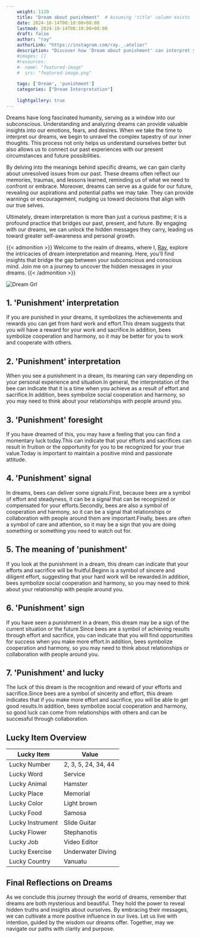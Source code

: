 ```yaml
---
    weight: 1120
    title: "Dream about punishment"  # Assuming 'title' column exists
    date: 2024-10-14T08:10:00+08:00
    lastmod: 2024-10-14T08:10:00+08:00
    draft: false
    author: "ray"
    authorLink: "https://instagram.com/ray._.atelier"
    description: "Discover how 'Dream about punishment' can interpret your future and uncover its significant meanings in your life."
    #images: []
    #resources:
    #- name: "featured-image"
    #  src: "featured-image.png"
    
    tags: ['Dream', 'punishment']
    categories: ["Dream Interpretation"]
    
    lightgallery: true
---
```

    
Dreams have long fascinated humanity, serving as a window into our subconscious. Understanding and analyzing dreams can provide valuable insights into our emotions, fears, and desires. When we take the time to interpret our dreams, we begin to unravel the complex tapestry of our inner thoughts. This process not only helps us understand ourselves better but also allows us to connect our past experiences with our present circumstances and future possibilities.

By delving into the meanings behind specific dreams, we can gain clarity about unresolved issues from our past. These dreams often reflect our memories, traumas, and lessons learned, reminding us of what we need to confront or embrace. Moreover, dreams can serve as a guide for our future, revealing our aspirations and potential paths we may take. They can provide warnings or encouragement, nudging us toward decisions that align with our true selves.

Ultimately, dream interpretation is more than just a curious pastime; it is a profound practice that bridges our past, present, and future. By engaging with our dreams, we can unlock the hidden messages they carry, leading us toward greater self-awareness and personal growth.

{{< admonition >}}
Welcome to the realm of dreams, where I, [Ray](https://instagram.com/ray._.atelier), explore the intricacies of dream interpretation and meaning. Here, you’ll find insights that bridge the gap between your subconscious and conscious mind. Join me on a journey to uncover the hidden messages in your dreams.
{{< /admonition >}}

![Dream Grl](https://cdn.pixabay.com/photo/2017/11/02/03/35/gothic-2910057_1280.jpg "Dream Grl")

## 1. 'Punishment' interpretation
If you are punished in your dreams, it symbolizes the achievements and rewards you can get from hard work and effort.This dream suggests that you will have a reward for your work and sacrifice.In addition, bees symbolize cooperation and harmony, so it may be better for you to work and cooperate with others.

## 2. 'Punishment' interpretation
When you see a punishment in a dream, its meaning can vary depending on your personal experience and situation.In general, the interpretation of the bee can indicate that it is a time when you achieve as a result of effort and sacrifice.In addition, bees symbolize social cooperation and harmony, so you may need to think about your relationships with people around you.

## 3. 'Punishment' foresight
If you have dreamed of this, you may have a feeling that you can find a momentary luck today.This can indicate that your efforts and sacrifices can result in fruition or the opportunity for you to be recognized for your true value.Today is important to maintain a positive mind and passionate attitude.

## 4. 'Punishment' signal
In dreams, bees can deliver some signals.First, because bees are a symbol of effort and steadyness, it can be a signal that can be recognized or compensated for your efforts.Secondly, bees are also a symbol of cooperation and harmony, so it can be a signal that relationships or collaboration with people around them are important.Finally, bees are often a symbol of care and attention, so it may be a sign that you are doing something or something you need to watch out for.

## 5. The meaning of 'punishment'
If you look at the punishment in a dream, this dream can indicate that your efforts and sacrifice will be fruitful.Beginn is a symbol of sincere and diligent effort, suggesting that your hard work will be rewarded.In addition, bees symbolize social cooperation and harmony, so you may need to think about your relationship with people around you.

## 6. 'Punishment' sign
If you have seen a punishment in a dream, this dream may be a sign of the current situation or the future.Since bees are a symbol of achieving results through effort and sacrifice, you can indicate that you will find opportunities for success when you make more effort.In addition, bees symbolize cooperation and harmony, so you may need to think about relationships or collaboration with people around you.

## 7. 'Punishment' and lucky
The luck of this dream is the recognition and reward of your efforts and sacrifice.Since bees are a symbol of sincerity and effort, this dream indicates that if you make more effort and sacrifice, you will be able to get good results.In addition, bees symbolize social cooperation and harmony, so good luck can come from relationships with others and can be successful through collaboration.

## Lucky Item Overview
| Lucky Item          | Value              |
|---------------|--------------------|
| Lucky Number        | 2, 3, 5, 24, 34, 44  |
| Lucky Word          | Service |
| Lucky Animal        | Hamster |
| Lucky Place         | Memorial     |
| Lucky Color         | Light brown     |
| Lucky Food          | Samosa      |
| Lucky Instrument    | Slide Guitar |
| Lucky Flower        | Stephanotis    |
| Lucky Job           | Video Editor       |
| Lucky Exercise      | Underwater Diving  |
| Lucky Country       | Vanuatu    |


##  Final Reflections on Dreams

As we conclude this journey through the world of dreams, remember that dreams are both mysterious and beautiful. They hold the power to reveal hidden truths and insights about ourselves. By embracing their messages, we can cultivate a more positive influence in our lives. Let us live with intention, guided by the wisdom our dreams offer. Together, may we navigate our paths with clarity and purpose.

